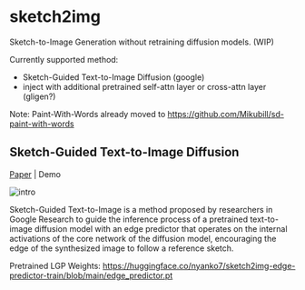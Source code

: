 # sketch2img

Sketch-to-Image Generation without retraining diffusion models. (WIP)

Currently supported method: 

* Sketch-Guided Text-to-Image Diffusion (google)
* inject with additional pretrained self-attn layer or cross-attn layer (gligen?)

Note: Paint-With-Words already moved to https://github.com/Mikubill/sd-paint-with-words

## Sketch-Guided Text-to-Image Diffusion 

[Paper](https://sketch-guided-diffusion.github.io/files/sketch-guided-preprint.pdf) | Demo

![intro](https://sketch-guided-diffusion.github.io/files/scheme_inference.jpg)

Sketch-Guided Text-to-Image is a method proposed by researchers in Google Research to guide the inference process of a pretrained text-to-image diffusion model with an edge predictor that operates on the internal activations of the core network of the diffusion model, encouraging the edge of the synthesized image to follow a reference sketch.

Pretrained LGP Weights: https://huggingface.co/nyanko7/sketch2img-edge-predictor-train/blob/main/edge_predictor.pt